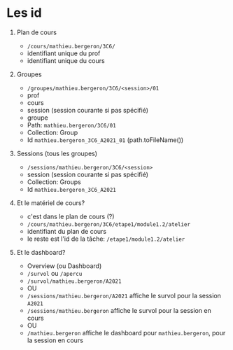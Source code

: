 # Les id

1. Plan de cours
    * `/cours/mathieu.bergeron/3C6/`                         
    * identifiant unique du prof
    * identifiant unique du cours

1. Groupes
    * `/groupes/mathieu.bergeron/3C6/<session>/01`
    * prof
    * cours
    * session (session courante si pas spécifié)
    * groupe
    * Path: `mathieu.bergeron/3C6/01`
    * Collection: Group
    * Id `mathieu.bergeron_3C6_A2021_01`     (path.toFileName())

1. Sessions (tous les groupes)
    * `/sessions/mathieu.bergeron/3C6/<session>`
    * session (session courante si pas spécifié)
    * Collection: Groups
    * Id `mathieu.bergeron_3C6_A2021`

1. Et le matériel de cours?
    * c'est dans le plan de cours (?)
    * `/cours/mathieu.bergeron/3C6/etape1/module1.2/atelier`
    * identifiant du plan de cours
    * le reste est l'id de la tâche: `/etape1/module1.2/atelier`

1. Et le dashboard?
    * Overview (ou Dashboard)
    * `/survol` ou `/apercu`
    * `/survol/mathieu.bergeron/A2021` 
    * OU
    * `/sessions/mathieu.bergeron/A2021` affiche le survol pour la session `A2021`
    * `/sessions/mathieu.bergeron` affiche le survol pour la session en cours
    * OU
    * `/mathieu.bergeron` affiche le dashboard pour `mathieu.bergeron`, pour la session en cours
